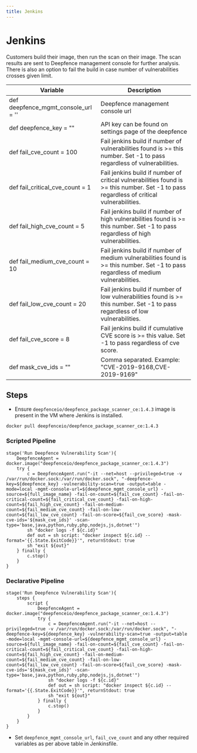 ```yaml
---
title: Jenkins
---
```


# Jenkins

Customers build their image, then run the scan on their image. The scan results are sent to Deepfence management console for further analysis.
There is also an option to fail the build in case number of vulnerabilities crosses given limit.

| Variable                            | Description                                                                                                                              |
|-------------------------------------|------------------------------------------------------------------------------------------------------------------------------------------|
| def deepfence_mgmt_console_url = '' | Deepfence management console url                                                                                                         |
| def deepfence_key = ""              | API key can be found on settings page of the deepfence                                                                                   |
| def fail_cve_count = 100            | Fail jenkins build if number of vulnerabilities found is >= this number. Set -1 to pass regardless of vulnerabilities.                   |
| def fail_critical_cve_count = 1     | Fail jenkins build if number of critical vulnerabilities found is >= this number. Set -1 to pass regardless of critical vulnerabilities. |
| def fail_high_cve_count = 5         | Fail jenkins build if number of high vulnerabilities found is >= this number. Set -1 to pass regardless of high vulnerabilities.         |
| def fail_medium_cve_count = 10      | Fail jenkins build if number of medium vulnerabilities found is >= this number. Set -1 to pass regardless of medium vulnerabilities.     |
| def fail_low_cve_count = 20         | Fail jenkins build if number of low vulnerabilities found is >= this number. Set -1 to pass regardless of low vulnerabilities.           |  
| def fail_cve_score = 8              | Fail jenkins build if cumulative CVE score is >= this value. Set -1 to pass regardless of cve score.                                     |
| def mask_cve_ids = ""               | Comma separated. Example: "CVE-2019-9168,CVE-2019-9169"                                                                                  |

## Steps
- Ensure `deepfenceio/deepfence_package_scanner_ce:1.4.3` image is present in the VM where Jenkins is installed.
```shell script
docker pull deepfenceio/deepfence_package_scanner_ce:1.4.3
```
### Scripted Pipeline
```
stage('Run Deepfence Vulnerability Scan'){
    DeepfenceAgent = docker.image("deepfenceio/deepfence_package_scanner_ce:1.4.3")
    try {
        c = DeepfenceAgent.run("-it --net=host --privileged=true -v /var/run/docker.sock:/var/run/docker.sock", "-deepfence-key=${deepfence_key} -vulnerability-scan=true -output=table -mode=local -mgmt-console-url=${deepfence_mgmt_console_url} -source=${full_image_name} -fail-on-count=${fail_cve_count} -fail-on-critical-count=${fail_critical_cve_count} -fail-on-high-count=${fail_high_cve_count} -fail-on-medium-count=${fail_medium_cve_count} -fail-on-low-count=${fail_low_cve_count} -fail-on-score=${fail_cve_score} -mask-cve-ids='${mask_cve_ids}' -scan-type='base,java,python,ruby,php,nodejs,js,dotnet'")
        sh "docker logs -f ${c.id}"
        def out = sh script: "docker inspect ${c.id} --format='{{.State.ExitCode}}'", returnStdout: true
        sh "exit ${out}"
    } finally {
        c.stop()
    }
}
```
### Declarative Pipeline
```
stage('Run Deepfence Vulnerability Scan'){
    steps {
        script {
            DeepfenceAgent = docker.image("deepfenceio/deepfence_package_scanner_ce:1.4.3")
            try {
                c = DeepfenceAgent.run("-it --net=host --privileged=true -v /var/run/docker.sock:/var/run/docker.sock", "-deepfence-key=${deepfence_key} -vulnerability-scan=true -output=table -mode=local -mgmt-console-url=${deepfence_mgmt_console_url} -source=${full_image_name} -fail-on-count=${fail_cve_count} -fail-on-critical-count=${fail_critical_cve_count} -fail-on-high-count=${fail_high_cve_count} -fail-on-medium-count=${fail_medium_cve_count} -fail-on-low-count=${fail_low_cve_count} -fail-on-score=${fail_cve_score} -mask-cve-ids='${mask_cve_ids}' -scan-type='base,java,python,ruby,php,nodejs,js,dotnet'")
                sh "docker logs -f ${c.id}"
                def out = sh script: "docker inspect ${c.id} --format='{{.State.ExitCode}}'", returnStdout: true
                sh "exit ${out}"
            } finally {
                c.stop()
            }
        }
    }
}
```
- Set `deepfence_mgmt_console_url`, `fail_cve_count` and any other required variables as per above table in Jenkinsfile.